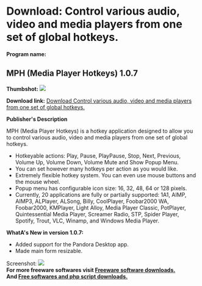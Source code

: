 # Download: Control various audio, video and media players from one set of global hotkeys.

**Program name:**

## MPH (Media Player Hotkeys) 1.0.7

  
**Thumbshot:** ![](http://www.freewarefiles.com/screenshot/mph_md.jpg)   
  
**Download link:** [Download Control various audio, video and media players from one set of global hotkeys.](http://freesoftwares.boysofts.com/MPH-Media-Player-Hotkeys_program_78112.html)  
  


**Publisher's Description**  
  


MPH (Media Player Hotkeys) is a hotkey application designed to allow you to control various audio, video and media players from one set of global hotkeys. 

  * Hotkeyable actions: Play, Pause, PlayPause, Stop, Next, Previous, Volume Up, Volume Down, Volume Mute and Show Popup Menu. 
  * You can set however many hotkeys per action as you would like. 
  * Extremely flexible hotkey system. You can even use mouse buttons and the mouse wheel. 
  * Popup menu has configurable icon size: 16, 32, 48, 64 or 128 pixels. 
  * Currently, 20 applications are fully or partially supported: 1A1, AIMP, AIMP3, ALPlayer, ALSong, Billy, CoolPlayer, Foobar2000 WA, Foobar2000, KMPlayer, Light Alloy, Media Player Classic, PotPlayer, Quintessential Media Player, Screamer Radio, STP, Spider Player, Spotify, Trout, VLC, Winamp, and Windows Media Player. 

**WhatA's New in version 1.0.7:**

  * Added support for the Pandora Desktop app. 
  * Made main form resizable. 

  
  
Screenshot: ![](http://www.freewarefiles.com/screenshot/mph.jpg)   
**For more freeware softwares visit [Freeware software downloads.](http://freesoftwares.boysofts.com/)**   
**And [Free softwares and php script downloads.](http://www.boysofts.com/)**
